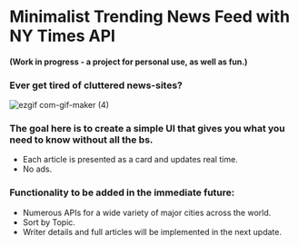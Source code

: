 # Minimalist Trending News Feed with NY Times API
#### (Work in progress - a project for personal use, as well as fun.)
### Ever get tired of cluttered news-sites?


![ezgif com-gif-maker (4)](https://user-images.githubusercontent.com/100096239/175660828-4e1e669e-fb2e-45e8-ad38-09913d9c66ea.gif)


### The goal here is to create a simple UI that gives you what you need to know without all the bs.
  - Each article is presented as a card and updates real time.
  - No ads.

### Functionality to be added in the immediate future:
  - Numerous APIs for a wide variety of major cities across the world.
  - Sort by Topic.
  - Writer details and full articles will be implemented in the next update.
